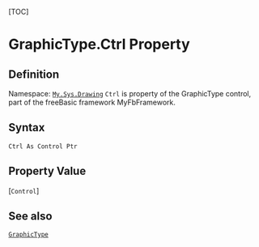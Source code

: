 [TOC]
# GraphicType.Ctrl Property

## Definition
Namespace: [`My.Sys.Drawing`](My.Sys.Drawing.md)
`Ctrl` is property of the GraphicType control, part of the freeBasic framework MyFbFramework.
## Syntax
```freeBasic
Ctrl As Control Ptr
```
## Property Value
[`Control`]
## See also
[`GraphicType`](GraphicType.md)
